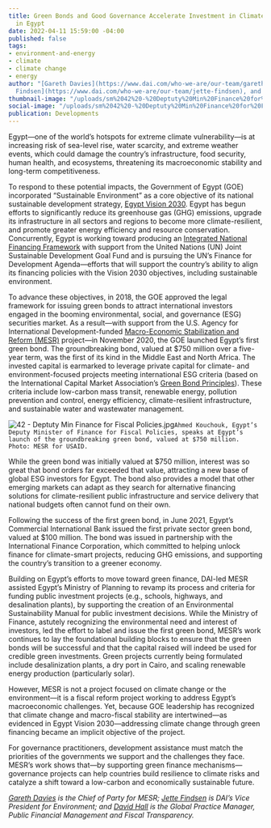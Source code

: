 ```yaml
---
title: Green Bonds and Good Governance Accelerate Investment in Climate-Smart Solutions
  in Egypt
date: 2022-04-11 15:59:00 -04:00
published: false
tags:
- environment-and-energy
- climate
- climate change
- energy
author: "[Gareth Davies](https://www.dai.com/who-we-are/our-team/gareth-davies), [Jette
  Findsen](https://www.dai.com/who-we-are/our-team/jette-findsen), and [David Hall](https://www.dai.com/who-we-are/our-team/david-hall)"
thumbnail-image: "/uploads/sm%2042%20-%20Deptuty%20Min%20Finance%20for%20Fiscal%20Policies.jpg"
social-image: "/uploads/sm%2042%20-%20Deptuty%20Min%20Finance%20for%20Fiscal%20Policies.jpg"
publication: Developments
---
```


Egypt—one of the world’s hotspots for extreme climate vulnerability—is at increasing risk of sea-level rise, water scarcity, and extreme weather events, which could damage the country’s infrastructure, food security, human health, and ecosystems, threatening its macroeconomic stability and long-term competitiveness. 

To respond to these potential impacts, the Government of Egypt (GOE) incorporated “Sustainable Environment” as a core objective of its national sustainable development strategy, [Egypt Vision 2030](https://mped.gov.eg/EgyptVision?lang=en). Egypt has begun efforts to significantly reduce its greenhouse gas (GHG) emissions, upgrade its infrastructure in all sectors and regions to become more climate-resilient, and promote greater energy efficiency and resource conservation. Concurrently, Egypt is working toward producing an [Integrated National Financing Framework](https://inff.org/country/egypt) with support from the United Nations (UN) Joint Sustainable Development Goal Fund and is pursuing the UN’s Finance for Development Agenda—efforts that will support the country’s ability to align its financing policies with the Vision 2030 objectives, including sustainable environment.

To advance these objectives, in 2018, the GOE approved the legal framework for issuing green bonds to attract international investors engaged in the booming environmental, social, and governance (ESG) securities market. As a result—with support from the U.S. Agency for International Development-funded [Macro-Economic Stabilization and Reform (MESR)](https://www.dai.com/our-work/projects/egypt-macro-economic-stabilization-and-reform-mesr) project—in November 2020, the GOE launched Egypt’s first green bond. The groundbreaking bond, valued at $750 million over a five-year term, was the first of its kind in the Middle East and North Africa. The invested capital is earmarked to leverage private capital for climate- and environment-focused projects meeting international ESG criteria (based on the International Capital Market Association’s [Green Bond Principles](https://www.icmagroup.org/sustainable-finance/the-principles-guidelines-and-handbooks/green-bond-principles-gbp/)). These criteria include low-carbon mass transit, renewable energy, pollution prevention and control, energy efficiency, climate-resilient infrastructure, and sustainable water and wastewater management.

![42 - Deptuty Min Finance for Fiscal Policies.jpg](/uploads/42%20-%20Deptuty%20Min%20Finance%20for%20Fiscal%20Policies.jpg)`Ahmed Kouchouk, Egypt’s Deputy Minister of Finance for Fiscal Policies, speaks at Egypt’s launch of the groundbreaking green bond, valued at $750 million. Photo: MESR for USAID.`

While the green bond was initially valued at $750 million, interest was so great that bond orders far exceeded that value, attracting a new base of global ESG investors for Egypt. The bond also provides a model that other emerging markets can adapt as they search for alternative financing solutions for climate-resilient public infrastructure and service delivery that national budgets often cannot fund on their own. 

Following the success of the first green bond, in June 2021, Egypt’s Commercial International Bank issued the first private sector green bond, valued at $100 million. The bond was issued in partnership with the International Finance Corporation, which committed to helping unlock finance for climate-smart projects, reducing GHG emissions, and supporting the country’s transition to a greener economy.

Building on Egypt’s efforts to move toward green finance, DAI-led MESR assisted Egypt’s Ministry of Planning to revamp its process and criteria for funding public investment projects (e.g., schools, highways, and desalination plants), by supporting the creation of an Environmental Sustainability Manual for public investment decisions. While the Ministry of Finance, astutely recognizing the environmental need and interest of investors, led the effort to label and issue the first green bond, MESR’s work continues to lay the foundational building blocks to ensure that the green bonds will be successful and that the capital raised will indeed be used for credible green investments. Green projects currently being formulated include desalinization plants, a dry port in Cairo, and scaling renewable energy production (particularly solar). 

However, MESR is not a project focused on climate change or the environment—it is a fiscal reform project working to address Egypt’s macroeconomic challenges. Yet, because GOE leadership has recognized that climate change and macro-fiscal stability are intertwined—as evidenced in Egypt Vision 2030—addressing climate change through green financing became an implicit objective of the project.

For governance practitioners, development assistance must match the priorities of the governments we support and the challenges they face. MESR’s work shows that—by supporting green finance mechanisms— governance projects can help countries build resilience to climate risks and catalyze a shift toward a low-carbon and economically sustainable future. 

*[Gareth Davies](https://www.dai.com/who-we-are/our-team/gareth-davies) is the Chief of Party for MESR; [Jette Findsen](https://www.dai.com/who-we-are/our-team/jette-findsen) is DAI’s Vice President for Environment; and [David Hall](https://www.dai.com/who-we-are/our-team/david-hall) is the Global Practice Manager, Public Financial Management and Fiscal Transparency.*